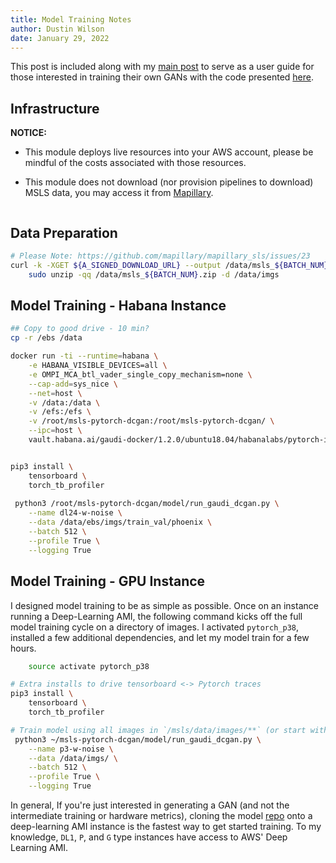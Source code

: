 ```yaml
---
title: Model Training Notes
author: Dustin Wilson
date: January 29, 2022
---
```


This post is included along with my [main post](./trained-a-gan.html) to serve as a user guide for those interested in training their own GANs with the code presented [here](https://github.com/DMW2151/msls-pytorch-dcgan). 

## Infrastructure

**NOTICE:**

- This module deploys live resources into your AWS account, please be mindful of the costs associated with those resources.

- This module does not download (nor provision pipelines to download) MSLS data, you may access it from [Mapillary](https://www.mapillary.com/datasets).

```bash

```

## Data Preparation

```bash
# Please Note: https://github.com/mapillary/mapillary_sls/issues/23
curl -k -XGET ${A_SIGNED_DOWNLOAD_URL} --output /data/msls_${BATCH_NUM}.zip &&\
    sudo unzip -qq /data/msls_${BATCH_NUM}.zip -d /data/imgs
```

## Model Training - Habana Instance

```bash
## Copy to good drive - 10 min?
cp -r /ebs /data

docker run -ti --runtime=habana \
    -e HABANA_VISIBLE_DEVICES=all \
    -e OMPI_MCA_btl_vader_single_copy_mechanism=none \
    --cap-add=sys_nice \
    --net=host \
    -v /data:/data \
    -v /efs:/efs \
    -v /root/msls-pytorch-dcgan:/root/msls-pytorch-dcgan/ \
    --ipc=host \
    vault.habana.ai/gaudi-docker/1.2.0/ubuntu18.04/habanalabs/pytorch-installer-1.10.0:1.2.0-585


pip3 install \
    tensorboard \
    torch_tb_profiler
    
 python3 /root/msls-pytorch-dcgan/model/run_gaudi_dcgan.py \
    --name dl24-w-noise \
    --data /data/ebs/imgs/train_val/phoenix \
    --batch 512 \
    --profile True \
    --logging True
```


## Model Training - GPU Instance

I designed model training to be as simple as possible. Once on an instance running a Deep-Learning AMI, the following command kicks off the full model training cycle on a directory of images. I activated `pytorch_p38`, installed a few additional dependencies, and let my model train for a few hours.

```bash
    source activate pytorch_p38

# Extra installs to drive tensorboard <-> Pytorch traces
pip3 install \
    tensorboard \
    torch_tb_profiler

# Train model using all images in `/msls/data/images/**` (or start with a smaller sample...)
 python3 ~/msls-pytorch-dcgan/model/run_gaudi_dcgan.py \
    --name p3-w-noise \
    --data /data/imgs/ \
    --batch 512 \
    --profile True \
    --logging True
```

In general, If you're just interested in generating a GAN (and not the intermediate training or hardware metrics), cloning the model [repo](https://github.com/DMW2151/msls-pytorch-dcgan) onto a deep-learning AMI instance is the fastest way to get started training. To my knowledge, `DL1`, `P`, and `G` type instances have access to AWS' Deep Learning AMI.
